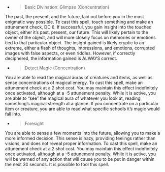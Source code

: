   - > Basic Divination: Glimpse (Concentration)

The past, the present, and the future, laid out before you in the most
enigmatic way possible. To cast this spell, touch something and make an
attunement check, DC 6. If successful, you gain insight into the touched
object, either it’s past, present, our future. This will likely pertain
to the owner of the object, and will more closely focus on memories or
emotions tied to that particular object. The insight gained is likely
cryptic to an extreme, either a flash of thoughts, impressions, and
emotions, corrupted images with false aspects, or even riddles. However,
if correctly deciphered, the information gained is ALWAYS correct.

  - > Detect Magic (Concentration)

You are able to read the magical auras of creatures and items, as well
as sense concentrations of magical energy. To cast this spell, make an
attunement check at a 2 shot cost. You may maintain this effect
indefinitely once activated, although at a -5 attunement penalty. While
it is active, you are able to “see” the magical aura of whatever you
look at, reading something’s magical strength at a glance. If you
concentrate on a particular item or creature, you are able to read what
specific schools it’s magic would fall into.

  - > Foresight

You are able to sense a few moments into the future, allowing you to
make a more informed decision. This sense is hazy, providing feelings
rather than visions, and does not reveal proper information. To cast
this spell, make an attunement check at a 2 shot cost. You may maintain
this effect indefinitely once activated, although at a -5 attunement
penalty. While it is active, you will be warned of any action that will
cause you to be put in danger within the next 30 seconds. It is possible
to fool this spell.
